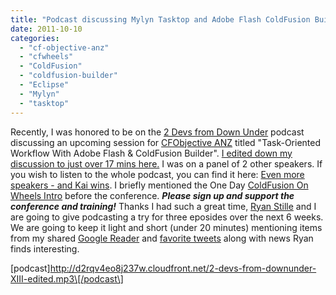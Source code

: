 ```yaml
---
title: "Podcast discussing Mylyn Tasktop and Adobe Flash ColdFusion Builder"
date: 2011-10-10
categories: 
  - "cf-objective-anz"
  - "cfwheels"
  - "ColdFusion"
  - "coldfusion-builder"
  - "Eclipse"
  - "Mylyn"
  - "tasktop"
---
```


<script type="text/javascript"><!-- $(document).ready(function() { $('img[src*="readspeaker"]').hide(); }); // --></script>

Recently, I was honored to be on the [2 Devs from Down Under](http://www.2ddu.com/) podcast discussing an upcoming session for [CFObjective ANZ](http://www.cfobjective.com.au/) titled "Task-Oriented Workflow With Adobe Flash & ColdFusion Builder". [I edited down my discussion to just over 17 mins here.](http://d2rqv4eo8j237w.cloudfront.net/2-devs-from-downunder-XIII-edited.mp3) I was on a panel of 2 other speakers. If you wish to listen to the whole podcast, you can find it here: [Even more speakers - and Kai wins](http://www.2ddu.com/2011/09/22/even-more-speakers-and-kai-wins/). I briefly mentioned the One Day [ColdFusion On Wheels Intro](http://www.cfobjective.com.au/program/workshops/) before the conference. **_Please sign up and support the conference and training!_** Thanks I had such a great time, [Ryan Stille](http://www.stillnetstudios.com/) and I are going to give podcasting a try for three eposides over the next 6 weeks. We are going to keep it light and short (under 20 minutes) mentioning items from my shared [Google Reader](http://www.google.com/reader/shared/henkemike) and [favorite tweets](http://twitter.com/#!/mikehenke/favorites) along with news Ryan finds interesting.

\[podcast\]http://d2rqv4eo8j237w.cloudfront.net/2-devs-from-downunder-XIII-edited.mp3\[/podcast\]
